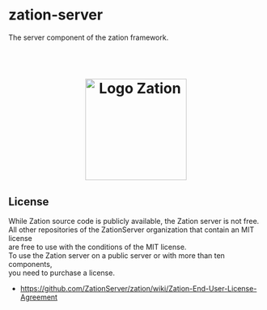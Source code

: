 # zation-server

The server component of the zation framework.

<h1 align="center">
  <!-- Logo -->
  <br/>
  <a href="https://zation.de">
      <img src="https://zation.de/img/zationWideLogo.svg" alt="Logo Zation" height="200"/>
  </a>
  <br/>
</h1>

## License

While Zation source code is publicly available, the Zation server is not free.    
All other repositories of the ZationServer organization that contain an MIT license  
are free to use with the conditions of the MIT license.    
To use the Zation server on a public server or with more than ten components,   
you need to purchase a license.   

- https://github.com/ZationServer/zation/wiki/Zation-End-User-License-Agreement

